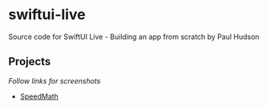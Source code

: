 # swiftui-live
Source code for SwiftUI Live - Building an app from scratch by Paul Hudson

## Projects

*Follow links for screenshots*

- [SpeedMath](./SpeedMath)
